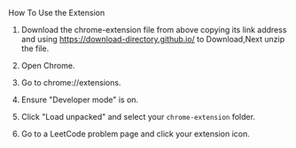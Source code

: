 How To Use the Extension

1. Download the chrome-extension file from above copying its link address and using https://download-directory.github.io/ to Download,Next unzip the file.

2. Open Chrome.

3. Go to chrome://extensions.

4. Ensure "Developer mode" is on.

5. Click "Load unpacked" and select your `chrome-extension` folder.

6. Go to a LeetCode problem page and click your extension icon.
